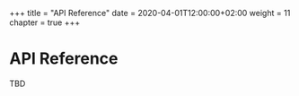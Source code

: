 +++
title = "API Reference"
date = 2020-04-01T12:00:00+02:00
weight = 11
chapter = true
+++

# API Reference

TBD